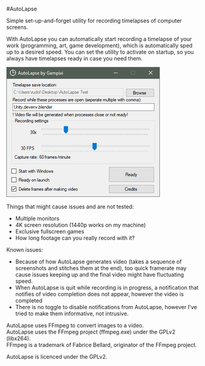 #AutoLapse

Simple set-up-and-forget utility for recording timelapses of computer screens.

With AutoLapse you can automatically start recording a timelapse of your work (programming, art, game development), which is automatically sped up to a desired speed. You can set the utility to activate on startup, so you always have timelapses ready in case you need them.

![Screenshot](AutoLapse-Screenshot.png)

Things that might cause issues and are not tested:  
 * Multiple monitors
 * 4K screen resolution (1440p works on my machine)
 * Exclusive fullscreen games
 * How long footage can you really record with it?
 
Known issues:  
 * Because of how AutoLapse generates video (takes a sequence of screenshots and stitches them at the end), too quick framerate may cause issues keeping up and the final video might have fluctuating speed.
 * When AutoLapse is quit while recording is in progress, a notification that notifies of video completion does not appear, however the video is completed
 * There is no toggle to disable notifications from AutoLapse, however I've tried to make them informative, not intrusive.
 
AutoLapse uses FFmpeg to convert images to a video.  
AutoLapse uses the FFmpeg project (ffmpeg.exe) under the GPLv2 (libx264).  
FFmpeg is a trademark of Fabrice Bellard, originator of the FFmpeg project.

AutoLapse is licenced under the GPLv2.